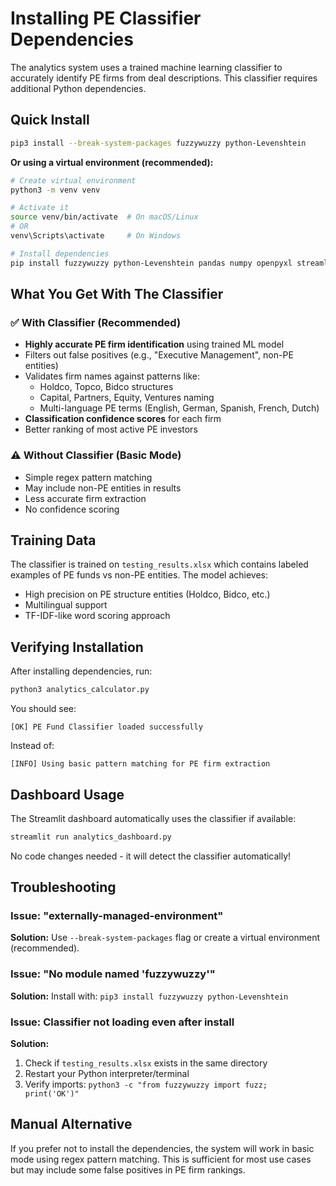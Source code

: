 # Installing PE Classifier Dependencies

The analytics system uses a trained machine learning classifier to accurately identify PE firms from deal descriptions. This classifier requires additional Python dependencies.

## Quick Install

```bash
pip3 install --break-system-packages fuzzywuzzy python-Levenshtein
```

**Or using a virtual environment (recommended):**

```bash
# Create virtual environment
python3 -m venv venv

# Activate it
source venv/bin/activate  # On macOS/Linux
# OR
venv\Scripts\activate     # On Windows

# Install dependencies
pip install fuzzywuzzy python-Levenshtein pandas numpy openpyxl streamlit plotly
```

## What You Get With The Classifier

### ✅ With Classifier (Recommended)
- **Highly accurate PE firm identification** using trained ML model
- Filters out false positives (e.g., "Executive Management", non-PE entities)
- Validates firm names against patterns like:
  - Holdco, Topco, Bidco structures
  - Capital, Partners, Equity, Ventures naming
  - Multi-language PE terms (English, German, Spanish, French, Dutch)
- **Classification confidence scores** for each firm
- Better ranking of most active PE investors

### ⚠️ Without Classifier (Basic Mode)
- Simple regex pattern matching
- May include non-PE entities in results
- Less accurate firm extraction
- No confidence scoring

## Training Data

The classifier is trained on `testing_results.xlsx` which contains labeled examples of PE funds vs non-PE entities. The model achieves:
- High precision on PE structure entities (Holdco, Bidco, etc.)
- Multilingual support
- TF-IDF-like word scoring approach

## Verifying Installation

After installing dependencies, run:

```bash
python3 analytics_calculator.py
```

You should see:
```
[OK] PE Fund Classifier loaded successfully
```

Instead of:
```
[INFO] Using basic pattern matching for PE firm extraction
```

## Dashboard Usage

The Streamlit dashboard automatically uses the classifier if available:

```bash
streamlit run analytics_dashboard.py
```

No code changes needed - it will detect the classifier automatically!

## Troubleshooting

### Issue: "externally-managed-environment"
**Solution:** Use `--break-system-packages` flag or create a virtual environment (recommended).

### Issue: "No module named 'fuzzywuzzy'"
**Solution:** Install with: `pip3 install fuzzywuzzy python-Levenshtein`

### Issue: Classifier not loading even after install
**Solution:**
1. Check if `testing_results.xlsx` exists in the same directory
2. Restart your Python interpreter/terminal
3. Verify imports: `python3 -c "from fuzzywuzzy import fuzz; print('OK')"`

## Manual Alternative

If you prefer not to install the dependencies, the system will work in basic mode using regex pattern matching. This is sufficient for most use cases but may include some false positives in PE firm rankings.
